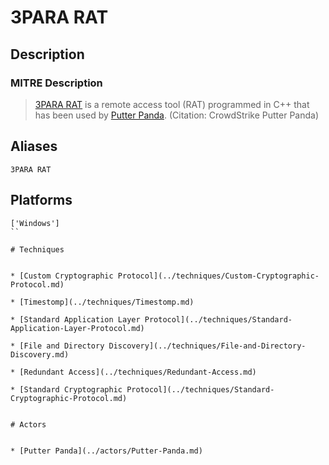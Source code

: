 
# 3PARA RAT

## Description

### MITRE Description

> [3PARA RAT](https://attack.mitre.org/software/S0066) is a remote access tool (RAT) programmed in C++ that has been used by [Putter Panda](https://attack.mitre.org/groups/G0024). (Citation: CrowdStrike Putter Panda)

## Aliases

```
3PARA RAT
```

## Platforms

```
['Windows']
``

# Techniques


* [Custom Cryptographic Protocol](../techniques/Custom-Cryptographic-Protocol.md)

* [Timestomp](../techniques/Timestomp.md)
    
* [Standard Application Layer Protocol](../techniques/Standard-Application-Layer-Protocol.md)
    
* [File and Directory Discovery](../techniques/File-and-Directory-Discovery.md)
    
* [Redundant Access](../techniques/Redundant-Access.md)
    
* [Standard Cryptographic Protocol](../techniques/Standard-Cryptographic-Protocol.md)
    

# Actors


* [Putter Panda](../actors/Putter-Panda.md)

